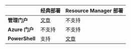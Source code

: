 | | **经典部署** | **Resource Manager 部署** |
|----------------------------------------|--------------|------------------------|
| **管理门户** | [文章](/documentation/articles/vpn-gateway-point-to-site-create) | 不支持 |
| **Azure 门户** | 不支持 | 不支持 |
| **PowerShell** | 支持 | [文章](/documentation/articles/vpn-gateway-howto-point-to-site-rm-ps)|



<!---HONumber=Mooncake_0425_2016-->